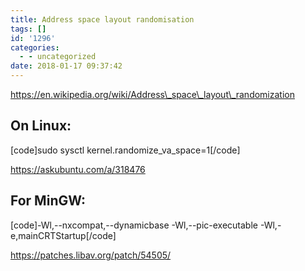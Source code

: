 ```yaml
---
title: Address space layout randomisation
tags: []
id: '1296'
categories:
  - - uncategorized
date: 2018-01-17 09:37:42
---
```


https://en.wikipedia.org/wiki/Address\_space\_layout\_randomization
<!-- more -->
## On Linux:

\[code\]sudo sysctl kernel.randomize\_va\_space=1\[/code\]

https://askubuntu.com/a/318476

## For MinGW:

\[code\]-Wl,--nxcompat,--dynamicbase -Wl,--pic-executable -Wl,-e,mainCRTStartup\[/code\]

https://patches.libav.org/patch/54505/